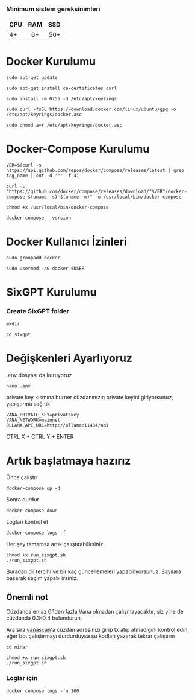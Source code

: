 ### Minimum sistem gereksinimleri 

| CPU  | RAM | SSD |
| ---- |:---:| ---:|
| 4+   | 6+  | 50+ | 

#  Docker Kurulumu

``` 
sudo apt-get update
```
``` 
sudo apt-get install ca-certificates curl
```
``` 
sudo install -m 0755 -d /etc/apt/keyrings
```
``` 
sudo curl -fsSL https://download.docker.com/linux/ubuntu/gpg -o /etc/apt/keyrings/docker.asc
```
``` 
sudo chmod a+r /etc/apt/keyrings/docker.asc
```

#  Docker-Compose Kurulumu
```
VER=$(curl -s https://api.github.com/repos/docker/compose/releases/latest | grep tag_name | cut -d '"' -f 4)
```
```
curl -L "https://github.com/docker/compose/releases/download/"$VER"/docker-compose-$(uname -s)-$(uname -m)" -o /usr/local/bin/docker-compose
```
```
chmod +x /usr/local/bin/docker-compose
```
```
docker-compose --version
```
# Docker Kullanıcı İzinleri
```
sudo groupadd docker
```
```
sudo usermod -aG docker $USER
```

# SixGPT Kurulumu

### Create SixGPT folder
```
mkdir
```
```
cd sixgpt
```

# Değişkenleri Ayarlıyoruz
.env dosyası da kuruyoruz

```
nano .env
```
private key kısmına burner cüzdanınızın private keyini giriyorsunuz, yapıştırma sağ tık
```
VANA_PRIVATE_KEY=privatekey
VANA_NETWORK=mainnet
OLLAMA_API_URL=http://ollama:11434/api
```

CTRL X + CTRL Y + ENTER 

# Artık başlatmaya hazırız
Önce çalıştır
```
docker-compose up -d
```
Sonra durdur
```
docker-compose down
```
Logları kontrol et
```
docker-compose logs -f
```
Her şey tamamsa artık çalıştırabilirsiniz
```
chmod +x run_sixgpt.sh
./run_sixgpt.sh
```

Buradan dil tercihi ve bir kaç güncellemeleri yapabiliyorsunuz. Sayılara basarak seçim yapabilirsiniz.

## Önemli not

Cüzdanda en az 0.1den fazla Vana olmadan çalışmayacaktır, siz yine de cüzdanda 0.3-0.4 bulundurun.

Ara sıra [vanascan](https://vanascan.io/)'a cüzdan adresinizi girip tx atıp atmadığını kontrol edin, eğer bot çalıştırmayı durdurduysa şu kodları yazarak tekrar çalıştırın
```
cd miner
```
```
chmod +x run_sixgpt.sh
./run_sixgpt.sh
```
### Loglar için

```
docker compose logs -fn 100
```